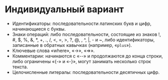 # Индивидуальный вариант  
- Идентификаторы: последовательности латинских букв и цифр, начинающиеся с буквы.
- Знаки операций: либо последовательности, состоящие из знаков !, #, $, %, &, *, +, ., /, <, =, >, ?, @, \, ^, |, - и ~, либо идентификаторы, записанные в обратных кавычках (например, «`plus`»).
- Ключевые слова «where», «->», «=>».
- Комментарии: начинаются с «--» и продолжаются до конца строки, либо ограничены «{-» и «-}», могут занимать несколько строк текста.
- Целочисленные литералы: последовательности десятичных цифр.

